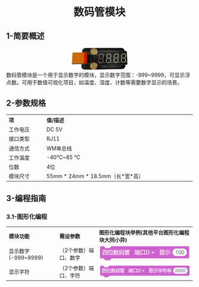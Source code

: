 <div align=center>
<h1 class="text-center">数码管模块</h1>
</div>

## **1-简要概述**

<div align=center>
<img src="docs/electronic_modules/rj11/four_digital_dispaly_module/20200306-162304.png" width=30%>
</div>
数码管模块是一个用于显示数字的模块，显示数字范围：-999~9999，可显示浮点数。可用于数值可视化项目，如温度、湿度、计数等需要数字显示的场景。


## **2-参数规格**

<!-- Table goes in the document BODY -->
<table class="imagetable" style="display: table; text-align: left;">
<tr>
    <th>项</th><th>值/描述</th>
</tr>
<tr>
    <td>工作电压</td><td>DC 5V</td>
</tr>
<tr>
    <td>接口类型</td><td>RJ11</td>
</tr>
<tr>
    <td>通信方式</td><td>WM单总线</td>
</tr>
<tr>
    <td>工作温度</td><td>-40℃~85 ℃</td>
</tr>
<tr>
    <td>位数</td><td>4位</td>
</tr>
<tr>
    <td>模块尺寸</td><td>55mm * 24mm * 18.5mm（长*宽*高）</td>
</tr>
</table>

## **3-编程指南**
### **3.1-图形化编程**

<table class="imagetable" style="display: table; text-align: left;">
<tr>
    <th>模块功能</th><th>需设参数</th><th>图形化编程块举例(其他平台图形化编程块大同小异)</th>
</tr>
<tr>
    <td>显示数字(-999~9999)</td><td>（2个参数）端口、数字</td><td><img src="docs/electronic_modules/rj11/four_digital_dispaly_module/20200303-111729.png"></td>
</tr>
<tr>
    <td>显示字符</td><td>（2个参数）端口、字符</td><td><img src="docs/electronic_modules/rj11/four_digital_dispaly_module/6A59DA87-058E-4964-ACB7-C13140739F54.png"></td>
</tr>
</table>
